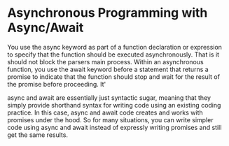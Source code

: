 # Asynchronous Programming with Async/Await

You use the async keyword as part of a function declaration or expression to specify that the function should be executed asynchronously. That is it should not block the parsers main process. Within an asynchronous function, you use the await keyword before a statement that returns a promise to indicate that the function should stop and wait for the result of the promise before proceeding. It'

async and await are essentially just syntactic sugar, meaning that they simply provide shorthand syntax for writing code using an existing coding practice.
In this case, async and await code creates and works with promises under the hood. 
So for many situations, you can write simpler code using async and await instead of expressly writing promises and still get the same results.
